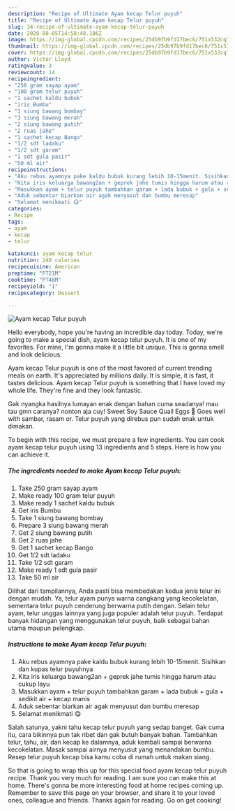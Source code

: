 ```yaml
---
description: "Recipe of Ultimate Ayam kecap Telur puyuh"
title: "Recipe of Ultimate Ayam kecap Telur puyuh"
slug: 34-recipe-of-ultimate-ayam-kecap-telur-puyuh
date: 2020-08-05T14:58:48.186Z
image: https://img-global.cpcdn.com/recipes/25db97b9fd17bec6/751x532cq70/ayam-kecap-telur-puyuh-foto-resep-utama.jpg
thumbnail: https://img-global.cpcdn.com/recipes/25db97b9fd17bec6/751x532cq70/ayam-kecap-telur-puyuh-foto-resep-utama.jpg
cover: https://img-global.cpcdn.com/recipes/25db97b9fd17bec6/751x532cq70/ayam-kecap-telur-puyuh-foto-resep-utama.jpg
author: Victor Lloyd
ratingvalue: 3
reviewcount: 14
recipeingredient:
- "250 gram sayap ayam"
- "100 gram telur puyuh"
- "1 sachet kaldu bubuk"
- "iris Bumbu"
- "1 siung bawang bombay"
- "3 siung bawang merah"
- "2 siung bawang putih"
- "2 ruas jahe"
- "1 sachet kecap Bango"
- "1/2 sdt ladaku"
- "1/2 sdt garam"
- "1 sdt gula pasir"
- "50 ml air"
recipeinstructions:
- "Aku rebus ayamnya pake kaldu bubuk kurang lebih 10-15menit. Sisihkan dan kupas telur puyuhnya"
- "Kita iris keluarga bawang2an + geprek jahe tumis hingga harum atau cukup layu"
- "Masukkan ayam + telur puyuh tambahkan garam + lada bubuk + gula + sedikit air + kecap manis"
- "Aduk sebentar biarkan air agak menyusut dan bumbu meresap"
- "Selamat menikmati 😋"
categories:
- Recipe
tags:
- ayam
- kecap
- telur

katakunci: ayam kecap telur 
nutrition: 240 calories
recipecuisine: American
preptime: "PT21M"
cooktime: "PT46M"
recipeyield: "1"
recipecategory: Dessert

---
```



![Ayam kecap Telur puyuh](https://img-global.cpcdn.com/recipes/25db97b9fd17bec6/751x532cq70/ayam-kecap-telur-puyuh-foto-resep-utama.jpg)

Hello everybody, hope you're having an incredible day today. Today, we're going to make a special dish, ayam kecap telur puyuh. It is one of my favorites. For mine, I'm gonna make it a little bit unique. This is gonna smell and look delicious.

Ayam kecap Telur puyuh is one of the most favored of current trending meals on earth. It's appreciated by millions daily. It is simple, it is fast, it tastes delicious. Ayam kecap Telur puyuh is something that I have loved my whole life. They're fine and they look fantastic.

Gak nyangka hasilnya lumayan enak dengan bahan cuma seadanya! mau tau gmn caranya? nonton aja cuy! Sweet Soy Sauce Quail Eggs 🍳 Goes well with sambar, rasam or. Telur puyuh yang direbus pun sudah enak untuk dimakan.


To begin with this recipe, we must prepare a few ingredients. You can cook ayam kecap telur puyuh using 13 ingredients and 5 steps. Here is how you can achieve it.

<!--inarticleads1-->

##### The ingredients needed to make Ayam kecap Telur puyuh:

1. Take 250 gram sayap ayam
1. Make ready 100 gram telur puyuh
1. Make ready 1 sachet kaldu bubuk
1. Get iris Bumbu
1. Take 1 siung bawang bombay
1. Prepare 3 siung bawang merah
1. Get 2 siung bawang putih
1. Get 2 ruas jahe
1. Get 1 sachet kecap Bango
1. Get 1/2 sdt ladaku
1. Take 1/2 sdt garam
1. Make ready 1 sdt gula pasir
1. Take 50 ml air


Dilihat dari tampilannya, Anda pasti bisa membedakan kedua jenis telur ini dengan mudah. Ya, telur ayam punya warna cangkang yang kecokelatan, sementara telur puyuh cenderung berwarna putih dengan. Selain telur ayam, telur unggas lainnya yang juga populer adalah telur puyuh. Terdapat banyak hidangan yang menggunakan telur puyuh, baik sebagai bahan utama maupun pelengkap. 

<!--inarticleads2-->

##### Instructions to make Ayam kecap Telur puyuh:

1. Aku rebus ayamnya pake kaldu bubuk kurang lebih 10-15menit. Sisihkan dan kupas telur puyuhnya
1. Kita iris keluarga bawang2an + geprek jahe tumis hingga harum atau cukup layu
1. Masukkan ayam + telur puyuh tambahkan garam + lada bubuk + gula + sedikit air + kecap manis
1. Aduk sebentar biarkan air agak menyusut dan bumbu meresap
1. Selamat menikmati 😋


Salah satunya, yakni tahu kecap telur puyuh yang sedap banget. Gak cuma itu, cara bikinnya pun tak ribet dan gak butuh banyak bahan. Tambahkan telur, tahu, air, dan kecap ke dalamnya, aduk kembali sampai berwarna kecokelatan. Masak sampai airnya menyusut yang menandakan bumbu. Resep telur puyuh kecap bisa kamu coba di rumah untuk makan siang. 

So that is going to wrap this up for this special food ayam kecap telur puyuh recipe. Thank you very much for reading. I am sure you can make this at home. There's gonna be more interesting food at home recipes coming up. Remember to save this page on your browser, and share it to your loved ones, colleague and friends. Thanks again for reading. Go on get cooking!
